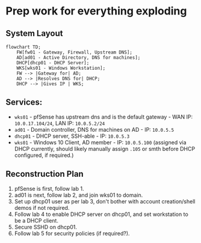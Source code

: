 # Prep work for everything exploding

## System Layout
```mermaid
flowchart TD;
    FW[fw01 - Gateway, Firewall, Upstream DNS];
    AD[ad01 - Active Directory, DNS for machines];
    DHCP[dhcp01 - DHCP Server];
    WKS[wks01 - Windows Workstation];
    FW --> |Gateway for| AD;
    AD --> |Resolves DNS for| DHCP;
    DHCP --> |Gives IP | WKS;
```

## Services:
* `wks01` - pfSense has upstream dns and is the default gateway - WAN IP: `10.0.17.104/24`, LAN IP: `10.0.5.2/24`
* `ad01` - Domain controller, DNS for machines on AD - IP: `10.0.5.5`
* `dhcp01` - DHCP server, SSH-able - IP: `10.0.5.3`
* `wks01` - Windows 10 Client, AD member - IP: `10.0.5.100` (assigned via DHCP currently, should likely manually assign `.105` or smth before DHCP configured, if required.)

## Reconstruction Plan
1. pfSense is first, follow lab 1.
2. ad01 is next, follow lab 2, and join wks01 to domain.
3. Set up dhcp01 user as per lab 3, don't bother with account creation/shell demos if not required.
4. Follow lab 4 to enable DHCP server on dhcp01, and set workstation to be a DHCP client.
5. Secure SSHD on dhcp01.
6. Follow lab 5 for security policies (if required?).